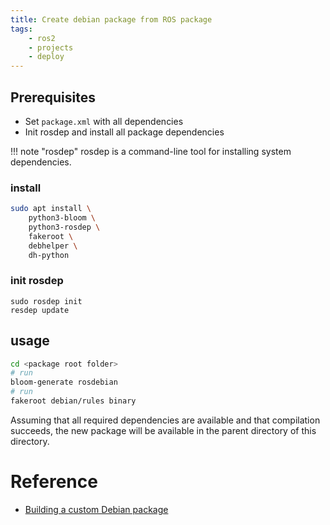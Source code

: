 ```yaml
---
title: Create debian package from ROS package
tags:
    - ros2
    - projects
    - deploy
---
```


## Prerequisites
- Set `package.xml` with all dependencies
- Init rosdep and install all package dependencies

!!! note "rosdep"
    rosdep is a command-line tool for installing system dependencies. 
     

### install
```bash
sudo apt install \
    python3-bloom \
    python3-rosdep \
    fakeroot \
    debhelper \
    dh-python
```

### init rosdep

```
sudo rosdep init
resdep update
```

## usage

```bash
cd <package root folder>
# run 
bloom-generate rosdebian
# run
fakeroot debian/rules binary
```

Assuming that all required dependencies are available and that compilation succeeds, the new package will be available in the parent directory of this directory.


# Reference
- [Building a custom Debian package](https://docs.ros.org/en/humble/How-To-Guides/Building-a-Custom-Debian-Package.html)
